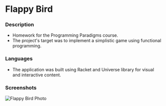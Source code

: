 # Flappy Bird

### Description

* Homework for the Programming Paradigms course.
* The project's target was to implement a simplistic game using functional programming.

### Languages

* The application was built using Racket and Universe library for visual and interactive content.

### Screenshots

![Flappy Bird Photo](https://imgur.com/a/SYb814e)